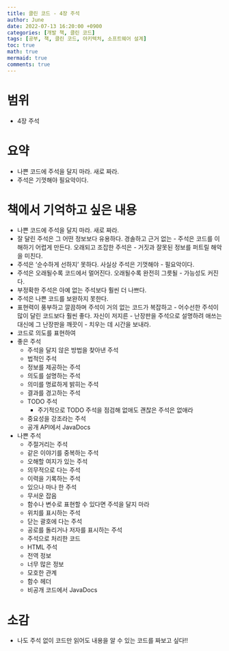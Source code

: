 ```yaml
---
title: 클린 코드 - 4장 주석
author: June
date: 2022-07-13 16:20:00 +0900
categories: [개발 책, 클린 코드]
tags: [공부, 책, 클린 코드, 아키텍처, 소프트웨어 설계]
toc: true
math: true
mermaid: true
comments: true
---
```

# 범위
- 4장 주석

# 요약
- 나쁜 코드에 주석을 달지 마라. 새로 짜라.
- 주석은 기껏해야 필요악이다.

# 책에서 기억하고 싶은 내용
- 나쁜 코드에 주석을 달지 마라. 새로 짜라.
- 잘 달린 주석은 그 어떤 정보보다 유용하다. 경솔하고 근거 없는 - 주석은 코드를 이해하기 어렵게 만든다. 오래되고 조잡한 주석은 - 거짓과 잘못된 정보를 퍼트릴 해악을 미친다.
- 주석은 ‘순수하게 선하지’ 못하다. 사실상 주석은 기껏해야 - 필요악이다.
- 주석은 오래될수록 코드에서 멀어진다. 오래될수록 완전히 그릇될 - 가능성도 커진다.
- 부정확한 주석은 아예 없는 주석보다 훨씬 더 나쁘다.
- 주석은 나쁜 코드를 보완하지 못한다.
- 표현력이 풍부하고 깔끔하며 주석이 거의 없는 코드가 복잡하고 - 어수선한 주석이 많이 달린 코드보다 훨씬 좋다. 자신이 저지른 - 난장판을 주석으로 설명하려 애쓰는 대신에 그 난장판을 깨끗이 - 치우는 데 시간을 보내라.
- 코드로 의도를 표현하여
- 좋은 주석
    - 주석을 달지 않은 방법을 찾아낸 주석
    - 법적인 주석
    - 정보를 제공하는 주석
    - 의도를 설명하는 주석
    - 의미를 명료하게 밝히는 주석
    - 결과를 경고하는 주석
    - TODO 주석
        - 주기적으로 TODO 주석을 점검해 없애도 괜찮은 주석은 없애라
    - 중요성을 강조라는 주석
    - 공개 API에서 JavaDocs
- 나쁜 주석
    - 주절거리는 주석
    - 같은 이야기를 중복하는 주석
    - 오해할 여지가 있는 주석
    - 의무적으로 다는 주석
    - 이력을 기록하는 주석
    - 있으나 마나 한 주석
    - 무서운 잡음
    - 함수나 변수로 표현할 수 있다면 주석을 달지 마라
    - 위치를 표시하는 주석
    - 닫는 괄호에 다는 주석
    - 공로를 돌리거나 저자를 표시하는 주석
    - 주석으로 처리한 코드
    - HTML 주석
    - 전역 정보
    - 너무 많은 정보
    - 모호한 관계
    - 함수 헤더
    - 비공개 코드에서 JavaDocs

# 소감
- 나도 주석 없이 코드만 읽어도 내용을 알 수 있는 코드를 짜보고 싶다!!